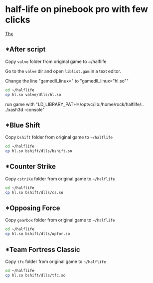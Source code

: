 # half-life on pinebook pro with few clicks 
[Thx](https://forum.pine64.org/showthread.php?tid=8394)

*After script
----------

Copy `valve` folder from original game to ~/halflife

Go to the `valve` dir and open `liblist.gam` in a text editor.

Change the line "gamedll_linux=<something>" to "gamedll_linux="hl.so""

```bash
cd ~/halflife
cp hl.so valve/dlls/hl.so
```
run game with "LD_LIBRARY_PATH=/optvc/lib:/home/rock/halflife/:. ./xash3d -console"



*Blue Shift
----------
Copy `bshift` folder from original game to `~/halflife`
```bash
cd ~/halflife 
cp hl.so bshift/dlls/bshift.so
```

*Counter Strike
---------- 
Copy `cstrike` folder from original game to `~/halflife`
```bash
cd ~/halflife 
cp hl.so bshift/dlls/cs.so
```

*Opposing Force
----------
Copy `gearbox` folder from original game to `~/halflife`
```bash
cd ~/halflife 
cp hl.so bshift/dlls/opfor.so
```

*Team Fortress Classic
----------
Copy `tfc` folder from original game to `~/halflife`
```bash
cd ~/halflife 
cp hl.so bshift/dlls/tfc.so
```
